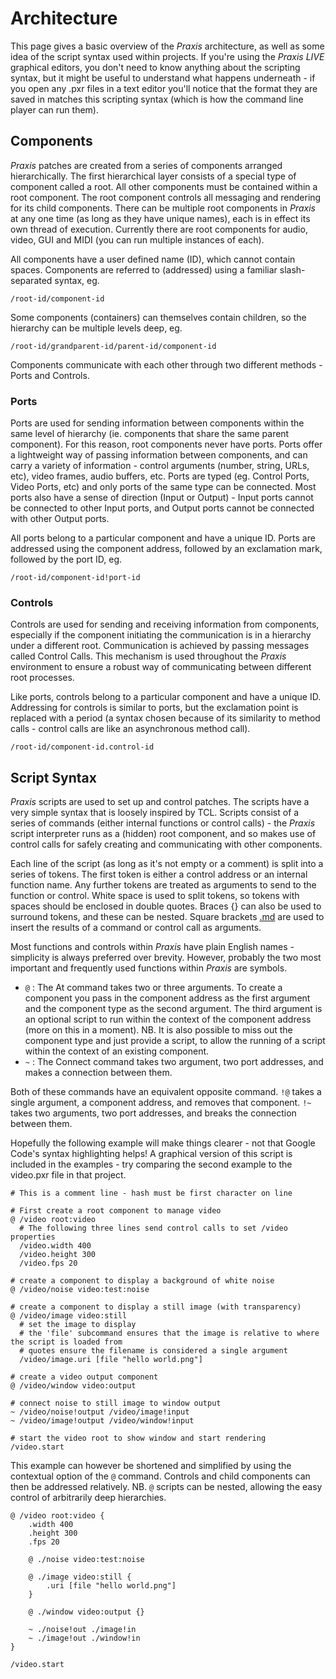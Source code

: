 # Architecture #

This page gives a basic overview of the _Praxis_ architecture, as well as some idea of the script syntax used within projects.  If you're using the _Praxis LIVE_ graphical editors, you don't need to know anything about the scripting syntax, but it might be useful to understand what happens underneath - if you open any .pxr files in a text editor you'll notice that the format they are saved in matches this scripting syntax (which is how the command line player can run them).


## Components ##

_Praxis_ patches are created from a series of components arranged hierarchically. The first hierarchical layer consists of a special type of component called a root. All other components must be contained within a root component. The root component controls all messaging and rendering for its child components. There can be multiple root components in _Praxis_ at any one time (as long as they have unique names), each is in effect its own thread of execution.  Currently there are root components for audio, video, GUI and MIDI (you can run multiple instances of each).

All components have a user defined name (ID), which cannot contain spaces.  Components are referred to (addressed) using a familiar slash-separated syntax, eg.

`/root-id/component-id`

Some components (containers) can themselves contain children, so the hierarchy can be multiple levels deep, eg.

`/root-id/grandparent-id/parent-id/component-id`

Components communicate with each other through two different methods - Ports and Controls.

### Ports ###

Ports are used for sending information between components within the same level of hierarchy (ie. components that share the same parent component). For this reason, root components never have ports. Ports offer a lightweight way of passing information between components, and can carry a variety of information - control arguments (number, string, URLs, etc), video frames, audio buffers, etc. Ports are typed (eg. Control Ports, Video Ports, etc) and only ports of the same type can be connected. Most ports also have a sense of direction (Input or Output) - Input ports cannot be connected to other Input ports, and Output ports cannot be connected with other Output ports.

All ports belong to a particular component and have a unique ID. Ports are addressed using the component address, followed by an exclamation mark, followed by the port ID, eg.

`/root-id/component-id!port-id`

### Controls ###

Controls are used for sending and receiving information from components, especially if the component initiating the communication is in a hierarchy under a different root. Communication is achieved by passing messages called Control Calls. This mechanism is used throughout the _Praxis_ environment to ensure a robust way of communicating between different root processes.

Like ports, controls belong to a particular component and have a unique ID. Addressing for controls is similar to ports, but the exclamation point is replaced with a period (a syntax chosen because of its similarity to method calls - control calls are like an asynchronous method call).

`/root-id/component-id.control-id`

## Script Syntax ##

_Praxis_ scripts are used to set up and control patches. The scripts have a very simple syntax that is loosely inspired by TCL. Scripts consist of a series of commands (either internal functions or control calls) - the _Praxis_ script interpreter runs as a (hidden) root component, and so makes use of control calls for safely creating and communicating with other components.

Each line of the script (as long as it's not empty or a comment) is split into a series of tokens.  The first token is either a control address or an internal function name. Any further tokens are treated as arguments to send to the function or control.  White space is used to split tokens, so tokens with spaces should be enclosed in double quotes. Braces {} can also be used to surround tokens, and these can be nested. Square brackets [.md](.md) are used to insert the results of a command or control call as arguments.

Most functions and controls within _Praxis_ have plain English names - simplicity is always preferred over brevity. However, probably the two most important and frequently used functions within _Praxis_ are symbols.

  * `@` : The At command takes two or three arguments. To create a component you pass in the component address as the first argument and the component type as the second argument. The third argument is an optional script to run within the context of the component address (more on this in a moment). NB. It is also possible to miss out the component type and just provide a script, to allow the running of a script within the context of an existing component.
  * `~` : The Connect command takes two argument, two port addresses, and makes a connection between them.

Both of these commands have an equivalent opposite command. `!@` takes a single argument, a component address, and removes that component. `!~` takes two arguments, two port addresses, and breaks the connection between them.

Hopefully the following example will make things clearer - not that Google Code's syntax highlighting helps!  A graphical version of this script is included in the examples - try comparing the second example to the video.pxr file in that project.

```
# This is a comment line - hash must be first character on line

# First create a root component to manage video
@ /video root:video
  # The following three lines send control calls to set /video properties
  /video.width 400
  /video.height 300
  /video.fps 20
  
# create a component to display a background of white noise
@ /video/noise video:test:noise

# create a component to display a still image (with transparency)
@ /video/image video:still
  # set the image to display
  # the 'file' subcommand ensures that the image is relative to where the script is loaded from
  # quotes ensure the filename is considered a single argument
  /video/image.uri [file "hello world.png"]

# create a video output component
@ /video/window video:output

# connect noise to still image to window output
~ /video/noise!output /video/image!input
~ /video/image!output /video/window!input

# start the video root to show window and start rendering
/video.start

```


This example can however be shortened and simplified by using the contextual option of the `@` command. Controls and child components can then be addressed relatively.  NB. `@` scripts can be nested, allowing the easy control of arbitrarily deep hierarchies.

```
@ /video root:video {
    .width 400
    .height 300
    .fps 20
      
    @ ./noise video:test:noise

    @ ./image video:still {
        .uri [file "hello world.png"]
    }
          
    @ ./window video:output {}
           
    ~ ./noise!out ./image!in
    ~ ./image!out ./window!in
}

/video.start
```